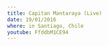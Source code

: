 ```yaml
---
title: Capitan Mantaraya (Live)
date: 19/01/2016
where: in Santiago, Chile
youtube: FfddbM1CE94
---
```

